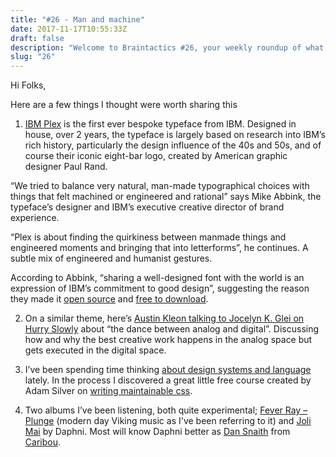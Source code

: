```yaml
---
title: "#26 - Man and machine"
date: 2017-11-17T10:55:33Z
draft: false
description: "Welcome to Braintactics #26, your weekly roundup of what’s happening in design, code and typography."
slug: "26"
---
```


Hi Folks,

Here are a few things I thought were worth sharing this

1. [IBM Plex](https://www.youtube.com/watch?v=xcs9snQnkJs) is the first ever bespoke typeface from IBM. Designed in house, over 2 years, the typeface is largely based on research into IBM’s rich history, particularly the design influence of the 40s and 50s, and of course their iconic eight-bar logo, created by American graphic designer Paul Rand.

“We tried to balance very natural, man-made typographical choices with things that felt machined or engineered and rational” says Mike Abbink, the typeface’s designer and IBM’s executive creative director of brand experience.

“Plex is about finding the quirkiness between manmade things and engineered moments and bringing that into letterforms”, he continues. A subtle mix of engineered and humanist gestures.

According to Abbink, “sharing a well-designed font with the world is an expression of IBM’s commitment to good design”, suggesting the reason they made it [open source](https://github.com/IBM/type/blob/master/LICENSE.md) and [free to download](https://ibm.github.io/type/).

2. On a similar theme, here’s [Austin Kleon talking to Jocelyn K. Glei on Hurry Slowly](http://hurryslowly.co/005-austin-kleon/) about “the dance between analog and digital”. Discussing how and why the best creative work happens in the analog space but gets executed in the digital space.

3. I’ve been spending time thinking [about design systems and language](https://alistapart.com/article/language-of-modular-design) lately. In the process I discovered a great little free course created by Adam Silver on [writing maintainable css](https://maintainablecss.com/).

4. Two albums I’ve been listening, both quite experimental; [Fever Ray – Plunge](https://open.spotify.com/album/1DPT0bAoy8VaQScZpfoitr) (modern day Viking music as I've been referring to it) and [Joli Mai](https://open.spotify.com/album/2NF7kUOEaNYhCWLANV85Aj) by Daphni. Most will know Daphni better as [Dan Snaith](https://en.wikipedia.org/wiki/Dan_Snaith) from [Caribou](https://www.youtube.com/watch?v=Yq_tDOFU5tY).
